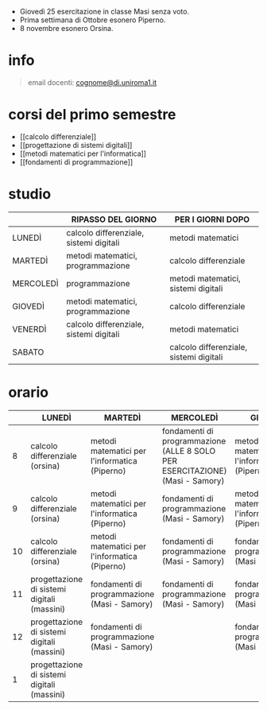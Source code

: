 - Giovedì 25 esercitazione in classe Masi senza voto.
- Prima settimana di Ottobre esonero Piperno.
- 8 novembre esonero Orsina.
# info
> email docenti: cognome@di.uniroma1.it
# corsi del primo semestre
- [[calcolo differenziale]]
- [[progettazione di sistemi digitali]]
- [[metodi matematici per l'informatica]]
- [[fondamenti di programmazione]]
# studio

|           | RIPASSO DEL GIORNO                      | PER I GIORNI DOPO                       |
| --------- | --------------------------------------- | --------------------------------------- |
| LUNEDÌ    | calcolo differenziale, sistemi digitali | metodi matematici                       |
| MARTEDÌ   | metodi matematici, programmazione       | calcolo differenziale                   |
| MERCOLEDÌ | programmazione                          | metodi matematici, sistemi digitali     |
| GIOVEDÌ   | metodi matematici, programmazione       | calcolo differenziale                   |
| VENERDÌ   | calcolo differenziale, sistemi digitali | metodi matematici                       |
| SABATO    |                                         | calcolo differenziale, sistemi digitali |
# orario

|     | LUNEDÌ                                      | MARTEDÌ                                       | MERCOLEDÌ                                                                   | GIOVEDÌ                                       | VENERDÌ                                     |
| --- | ------------------------------------------- | --------------------------------------------- | --------------------------------------------------------------------------- | --------------------------------------------- | ------------------------------------------- |
| 8   | calcolo differenziale (orsina)              | metodi matematici per l'informatica (Piperno) | fondamenti di programmazione (ALLE 8 SOLO PER ESERCITAZIONE)(Masi - Samory) | metodi matematici per l'informatica (Piperno) | calcolo differenziale (orsina)              |
| 9   | calcolo differenziale (orsina)              | metodi matematici per l'informatica (Piperno) | fondamenti di programmazione (Masi - Samory)                                | metodi matematici per l'informatica (Piperno) | calcolo differenziale (orsina)              |
| 10  | calcolo differenziale (orsina)              | metodi matematici per l'informatica (Piperno) | fondamenti di programmazione (Masi - Samory)                                | fondamenti di programmazione (Masi - Samory)  | progettazione di sistemi digitali (massini) |
| 11  | progettazione di sistemi digitali (massini) | fondamenti di programmazione (Masi - Samory)  | fondamenti di programmazione (Masi - Samory)                                | fondamenti di programmazione (Masi - Samory)  | progettazione di sistemi digitali (massini) |
| 12  | progettazione di sistemi digitali (massini) | fondamenti di programmazione (Masi - Samory)  |                                                                             | fondamenti di programmazione (Masi - Samory)  |                                             |
| 1   | progettazione di sistemi digitali (massini) |                                               |                                                                             |                                               |                                             |

